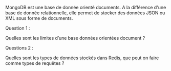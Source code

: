 
MongoDB est une base de donnée orienté documents. A la différence d'une base de donnée relationnelle, elle permet de stocker des données JSON ou XML sous forme de documents.  

Question 1 :

Quelles sont les limites d’une base données orientées document ? 


Questions 2 :

Quelles sont les types de données stockés dans Redis, que peut on faire comme types de requêtes ? 
